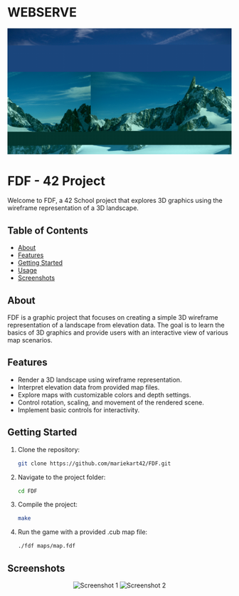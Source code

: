 # WEBSERVE

<p align="center">
    <img src="root/images/yeee.jpg" alt="yeeee">
</p>

# FDF - 42 Project

Welcome to FDF, a 42 School project that explores 3D graphics using the wireframe representation of a 3D landscape.

## Table of Contents

- [About](#about)
- [Features](#features)
- [Getting Started](#getting-started)
- [Usage](#usage)
- [Screenshots](#screenshots)


## About

FDF is a graphic project that focuses on creating a simple 3D wireframe representation of a landscape from elevation data. The goal is to learn the basics of 3D graphics and provide users with an interactive view of various map scenarios.

## Features

- Render a 3D landscape using wireframe representation.
- Interpret elevation data from provided map files.
- Explore maps with customizable colors and depth settings.
- Control rotation, scaling, and movement of the rendered scene.
- Implement basic controls for interactivity.

## Getting Started

1. Clone the repository:
   ```sh
   git clone https://github.com/mariekart42/FDF.git

2. Navigate to the project folder:
   ```sh
   cd FDF
   
3. Compile the project:
   ```sh
   make

4. Run the game with a provided .cub map file:
   ```sh
   ./fdf maps/map.fdf

## Screenshots

<p align="center">
    <img src="screenshot1.png" alt="Screenshot 1" width="400">
    <img src="screenshot2.png" alt="Screenshot 2" width="400">
</p>
